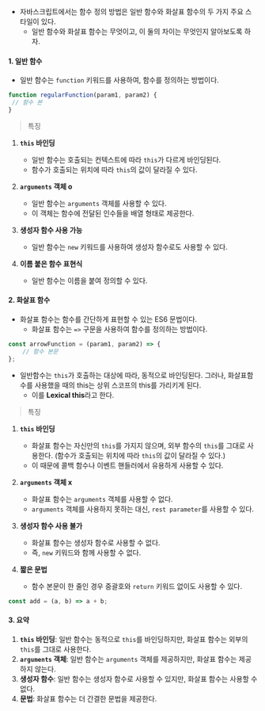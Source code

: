 
- 자바스크립트에서는 함수 정의 방법은 일반 함수와 화살표 함수의 두 가지 주요 스타일이 있다.
	- 일반 함수와 화살표 함수는 무엇이고, 이 둘의 차이는 무엇인지 알아보도록 하자.

#### 1. 일반 함수

- 일반 함수는 `function` 키워드를 사용하여, 함수를 정의하는 방법이다. 
```js
function regularFunction(param1, param2) { 
 // 함수 본
}
```

> 특징
1. **`this` 바인딩**
	- 일반 함수는 호출되는 컨텍스트에 따라 `this`가 다르게 바인딩된다. 
	- 함수가 호출되는 위치에 따라 `this`의 값이 달라질 수 있다.

2. **`arguments` 객체 o**
	- 일반 함수는 `arguments` 객체를 사용할 수 있다.
	- 이 객체는 함수에 전달된 인수들을 배열 형태로 제공한다.

3. **생성자 함수 사용 가능**
	- 일반 함수는 `new` 키워드를 사용하여 생성자 함수로도 사용할 수 있다.

4. **이름 붙은 함수 표현식**
	- 일반 함수는 이름을 붙여 정의할 수 있다.


#### 2. 화살표 함수

- 화살표 함수는 함수를 간단하게 표현할 수 있는 ES6 문법이다.
	- 화살표 함수는 `=>` 구문을 사용하여 함수를 정의하는 방법이다.
```js
const arrowFunction = (param1, param2) => {
	// 함수 본문
};
```

- 일반함수는 `this`가 호출하는 대상에 따라, 동적으로 바인딩된다. 그러나, 화살표함수를 사용했을 때의 this는 상위 스코프의 this를 가리키게 된다.
	- 이를 **Lexical this**라고 한다.

> 특징
1. **`this` 바인딩**
	- 화살표 함수는 자신만의 `this`를 가지지 않으며, 외부 함수의 `this`를 그대로 사용한다. (함수가 호출되는 위치에 따라 `this`의 값이 달라질 수 있다.)
	- 이 때문에 콜백 함수나 이벤트 핸들러에서 유용하게 사용할 수 있다.

2. **`arguments` 객체 x**
	- 화살표 함수는 `arguments` 객체를 사용할 수 없다.
	- `arguments` 객체를 사용하지 못하는 대신, `rest parameter`를 사용할 수 있다.

3. **생성자 함수 사용 불가**
	- 화살표 함수는 생성자 함수로 사용할 수 없다.
	- 즉, `new` 키워드와 함께 사용할 수 없다.

4. **짧은 문법**
	- 함수 본문이 한 줄인 경우 중괄호와 `return` 키워드 없이도 사용할 수 있다.
```js
const add = (a, b) => a + b;
```


#### 3. 요약

1. **`this` 바인딩**: 일반 함수는 동적으로 `this`를 바인딩하지만, 화살표 함수는 외부의 `this`를 그대로 사용한다.
2. **`arguments` 객체**: 일반 함수는 `arguments` 객체를 제공하지만, 화살표 함수는 제공하지 않는다.
3. **생성자 함수**: 일반 함수는 생성자 함수로 사용할 수 있지만, 화살표 함수는 사용할 수 없다.
4. **문법**: 화살표 함수는 더 간결한 문법을 제공한다.

